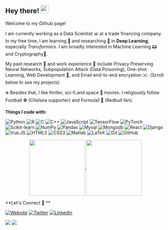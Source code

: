 ## Hey there! <img src="https://media.giphy.com/media/hvRJCLFzcasrR4ia7z/giphy.gif"  height = "25px">

Welcome to my Github page! 

<!-- I am a 4<sup>th</sup> year CS undergrad 💻 at <a href="https://www.ashoka.edu.in/" target="_blank">Ashoka University </a> 🎓. -->

I am currently working as a Data Scientist 📊 at a trade financing company. In my free time, I am learning 📖 and researching 🔭 in **Deep Learning**, especially *Transformers*. I am broadly interested in Machine Learning 📟 and Cryptography🔐. 

<!-- I am open to jobs in Data Science 📈 and ML Engineering 🛠️. -->

My past research 📄 and work experience 🏢 include Privacy Preserving Neural Networks, Subpopulation Attack (Data Poisoning), One-shot Learning, Web Development 📱, and Email end-to-end encryption ✉️. (Scroll below to see my projects)

❄️ Besides that, I like thriller, sci-fi,and space 🌌 movies. I religiously follow Football ⚽ (Chelsea supporter) and Formula1 🚗 (Redbull fan).

 **Things I code with:**
 
 <p>
  <img alt="Python" src="https://img.shields.io/badge/python-%2314354C.svg?style=for-the-badge&logo=python&logoColor=white"/>
  <img alt="R" src="https://img.shields.io/badge/r-%23276DC3.svg?style=for-the-badge&logo=r&logoColor=white"/>
  <img alt="C" src="https://img.shields.io/badge/c-%2300599C.svg?style=for-the-badge&logo=c&logoColor=white"/>
  <img alt="C++" src="https://img.shields.io/badge/c++-%2300599C.svg?style=for-the-badge&logo=c%2B%2B&logoColor=white"/>
  <img alt="JavaScript" src="https://img.shields.io/badge/javascript-%23323330.svg?style=for-the-badge&logo=javascript&logoColor=%23F7DF1E"/>
 
  <img alt="TensorFlow" src="https://img.shields.io/badge/TensorFlow-%23FF6F00.svg?style=for-the-badge&logo=TensorFlow&logoColor=white" /> 
  <img alt="PyTorch" src= "https://img.shields.io/badge/PyTorch-%23EE4C2C.svg?style=for-the-badge&logo=PyTorch&logoColor=white"/>
  <img alt="Scikit-learn" src="https://img.shields.io/badge/scikit--learn-%23F7931E.svg?style=for-the-badge&logo=scikit-learn&logoColor=white"/>
  <img alt="NumPy" src="https://img.shields.io/badge/numpy-%23013243.svg?style=for-the-badge&logo=numpy&logoColor=white" />
  <img alt="Pandas" src="https://img.shields.io/badge/pandas-%23150458.svg?style=for-the-badge&logo=pandas&logoColor=white" />
 
  <img alt="Mysql" src="https://img.shields.io/badge/mysql-%2300f.svg?style=for-the-badge&logo=mysql&logoColor=white" />
  <img alt="Mongodb" src="https://img.shields.io/badge/MongoDB-%234ea94b.svg?style=for-the-badge&logo=mongodb&logoColor=white"/>
  
  <img alt="React" src="https://img.shields.io/badge/react-%2320232a.svg?style=for-the-badge&logo=react&logoColor=%2361DAFB"/>
  <img alt="Django" src="https://img.shields.io/badge/django-%23092E20.svg?style=for-the-badge&logo=django&logoColor=white"/>
  <img alt="Vue.JS" src="https://img.shields.io/badge/vuejs-%2335495e.svg?style=for-the-badge&logo=vuedotjs&logoColor=%234FC08D"/>
  <img alt="HTML5" src="https://img.shields.io/badge/html5-%23E34F26.svg?style=for-the-badge&logo=html5&logoColor=white"/>
  <img alt="CSS3" src="https://img.shields.io/badge/css3-%231572B6.svg?style=for-the-badge&logo=css3&logoColor=white"/>

  <img alt="Matlab" src="https://img.shields.io/badge/Matlab-%23276DC3.svg?style=for-the-badge&logo=Matlab&logoColor=white"/>
  <img alt="LaTeX" src="https://img.shields.io/badge/latex-%23008080.svg?style=for-the-badge&logo=latex&logoColor=white"/>
  <img alt="Git" src="https://img.shields.io/badge/git-%23F05033.svg?style=for-the-badge&logo=git&logoColor=white"/>
  <img alt="GitHub" src="https://img.shields.io/badge/github-%23121011.svg?style=for-the-badge&logo=github&logoColor=white"/>
  
</p>
 
 <p align=center>
  <a href="https://github.com/anuraghazra/github-readme-stats" title="Go to Source">
    <img height=175 align="center" src="https://github-readme-stats.vercel.app/api?username=kubershahi&show_icons=true&theme=gotham">
  </a>
  <a href="https://github.com/anuraghazra/github-readme-stats">
  <img height=175 align="center" src="https://github-readme-stats.vercel.app/api/top-langs/?username=kubershahi&title_color=2aa889&text_color=99d1ce&icon_color=2bbc8a&bg_color=0c1014&langs_count=8&layout=compact" />
  </a>
</p>



**Let's Connect 👊 ** 
<p><a href="#" target="_blank"><img alt="Website" src="https://img.shields.io/badge/Website-%2312100E.svg?&style=for-the-badge&logo=AirplayVideo&logoColor=white" /></a> <a href="https://twitter.com/_shahikuber" target="_blank"><img alt="Twitter" src="https://img.shields.io/badge/twitter-%231DA1F2.svg?&style=for-the-badge&logo=twitter&logoColor=white" /></a> <a href="https://www.linkedin.com/in/kubershahi" target="_blank"><img alt="LinkedIn" src="https://img.shields.io/badge/linkedin-%230077B5.svg?&style=for-the-badge&logo=linkedin&logoColor=white" /></a>
</p>

[![](https://komarev.com/ghpvc/?username=kubershahi&color=blue&label=Profile%20Views)](https://github.com/kubershahi/kubershahi)
[![](https://img.shields.io/github/followers/kubershahi?color=black&label=GitHub%20Followers)](https://github.com/kubershahi)

